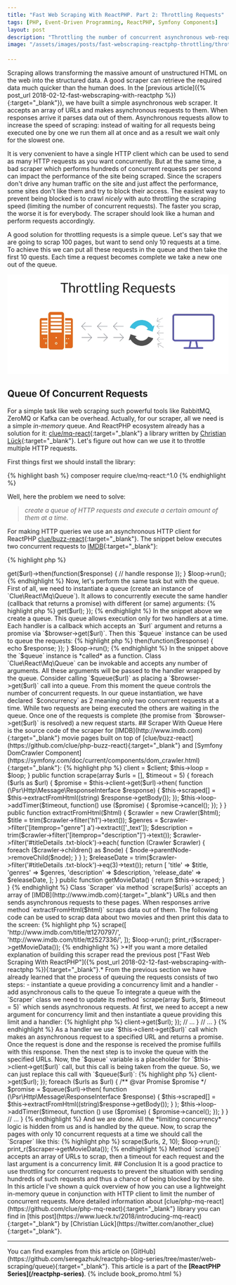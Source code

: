 ```yaml
---
title: "Fast Web Scraping With ReactPHP. Part 2: Throttling Requests"
tags: [PHP, Event-Driven Programming, ReactPHP, Symfony Components]
layout: post
description: "Throttling the number of concurrent asynchronous web-requests with a simple in-memory queue in ReactPHP"
image: "/assets/images/posts/fast-webscraping-reactphp-throttling/throttling-simpsons.jpg"

---
```


Scraping allows transforming the massive amount of unstructured HTML on the web into the structured data. A good scraper can retrieve the required data much quicker than the human does.  In the [previous article]({% post_url 2018-02-12-fast-webscraping-with-reactphp %}){:target="_blank"}), we have built a simple asynchronous web scraper. It accepts an array of URLs and makes asynchronous requests to them. When responses arrive it parses data out of them. Asynchronous requests allow to increase the speed of scraping: instead of waiting for all requests being executed one by one we run them all at once and as a result we wait only for the slowest one. 

It is very convenient to have a single HTTP client which can be used to send as many HTTP requests as you want concurrently. But at the same time, a bad scraper which performs hundreds of concurrent requests per second can impact the performance of the site being scraped. Since the scrapers don't drive any human traffic on the site and just affect the performance, some sites don't like them and try to block their access. The easiest way to prevent being blocked is to crawl *nicely* with auto throttling the scraping speed (limiting the number of concurrent requests). The faster you scrap, the worse it is for everybody. The scraper should look like a human and perform requests accordingly.

A good solution for throttling requests is a simple queue. Let's say that we are going to scrap 100 pages, but want to send only 10 requests at a time. To achieve this we can put all these requests in the queue and then take the first 10 quests. Each time a request becomes complete we take a new one out of the queue.

<p class="text-center image">
    <img itemprop="image" src="/assets/images/posts/fast-webscraping-reactphp-throttling/throttling-requests.png"  alt="logo">
</p>

## Queue Of Concurrent Requests

For a simple task like web scraping such powerful tools like RabbitMQ, ZeroMQ or Kafka can be overhead. Actually, for our scraper, all we need is a simple *in-memory* queue. And ReactPHP ecosystem already has a solution for it: [clue/mq-react](https://github.com/clue/php-mq-react){:target="_blank"} a library written by [Christian Lück](https://twitter.com/another_clue){:target="_blank"}. Let's figure out how can we use it to throttle multiple HTTP requests.

First things first we should install the library:

{% highlight bash %}
composer require clue/mq-react:^1.0
{% endhighlight %}

Well, here the problem we need to solve: 
>*create a queue of HTTP requests and execute a certain amount of them at a time.*

For making HTTP queries we use an asynchronous HTTP client for ReactPHP [clue/buzz-react](https://github.com/clue/php-buzz-react){:target="_blank"}. The snippet below executes two concurrent requests to [IMDB](http://www.imdb.com){:target="_blank"}:

{% highlight php %}
<?php

use Clue\React\Buzz\Browser;

$loop = React\EventLoop\Factory::create();
$browser = new Browser($loop);

$urls = [
    'http://www.imdb.com/title/tt1270797/',
    'http://www.imdb.com/title/tt2527336/',
];

foreach ($urls as $url) {
    $browser->get($url)->then(function($response) {
        // handle response
    });
}

$loop->run();
{% endhighlight %}

Now, let's perform the same task but with the queue. First of all, we need to instantiate a queue (create an instance of `Clue\React\Mq\Queue`). It allows to concurrently execute the same handler (callback that returns a promise) with different (or same) arguments:

{% highlight php %}
<?php

use Clue\React\Buzz\Browser;
use Clue\React\Mq\Queue;

$loop = React\EventLoop\Factory::create();
$browser = new Browser($loop);

$queue = new Queue(2, null, function($url) use ($browser) {
    return $browser->get($url);
});
{% endhighlight %}

In the snippet above we create a queue. This queue allows execution only for two handlers at a time. Each handler is a callback which accepts an `$url` argument and returns a promise via `$browser->get($url)`. Then this `$queue` instance can be used to queue the requests:

{% highlight php %}
<?php

$urls = [
    'http://www.imdb.com/title/tt1270797/',
    'http://www.imdb.com/title/tt2527336/',
    'http://www.imdb.com/title/tt4881806/',
];

foreach ($urls as $url) {
    $queue($url)->then(function($response) {
        echo $response;
    });
}

$loop->run();
{% endhighlight %}

In the snippet above the `$queue` instance is *called* as a function. Class `Clue\React\Mq\Queue` can be invokable and accepts any number of arguments. All these arguments will be passed to the handler wrapped by the queue. Consider calling `$queue($url)` as placing a `$browser->get($url)` call into a queue. From this moment the queue controls the number of concurrent requests. In our queue instantiation, we have declared `$concurrency` as 2 meaning only two concurrent requests at a time. While two requests are being executed the others are waiting in the queue. Once one of the requests is complete (the promise from `$browser->get($url)` is resolved) a new request starts. 

## Scraper With Queue

Here is the source code of the scraper for [IMDB](http://www.imdb.com){:target="_blank"} movie pages built on top of [clue/buzz-react](https://github.com/clue/php-buzz-react){:target="_blank"} and [Symfony DomCrawler Component](https://symfony.com/doc/current/components/dom_crawler.html){:target="_blank"}:

{% highlight php %}
<?php

class Scraper
{
    /**
     * @var Browser
     */
    private $client;

    /**
     * @var array
     */
    private $scraped = [];

    /**
     * @var LoopInterface
     */
    private $loop;

    public function __construct(Browser $client, LoopInterface $loop)
    {
        $this->client = $client;
        $this->loop = $loop;
    }

    public function scrape(array $urls = [], $timeout = 5)
    {
        foreach ($urls as $url) {
             $promise = $this->client->get($url)->then(
                function (\Psr\Http\Message\ResponseInterface $response) {
                   $this->scraped[] = $this->extractFromHtml((string) $response->getBody());
                });

             $this->loop->addTimer($timeout, function() use ($promise) {
                 $promise->cancel();
             });
        }
    }

    public function extractFromHtml($html)
    {
        $crawler = new Crawler($html);

        $title = trim($crawler->filter('h1')->text());
        $genres = $crawler->filter('[itemprop="genre"] a')->extract(['_text']);
        $description = trim($crawler->filter('[itemprop="description"]')->text());

        $crawler->filter('#titleDetails .txt-block')->each(
            function (Crawler $crawler) {
                foreach ($crawler->children() as $node) {
                    $node->parentNode->removeChild($node);
                }
            }
        );

        $releaseDate = trim($crawler->filter('#titleDetails .txt-block')->eq(3)->text());

        return [
            'title'        => $title,
            'genres'       => $genres,
            'description'  => $description,
            'release_date' => $releaseDate,
        ];
    }

    public function getMovieData()
    {
        return $this->scraped;
    }
}
{% endhighlight %}

Class `Scraper` via method `scrape($urls)` accepts an array of [IMDB](http://www.imdb.com){:target="_blank"} URLs and then sends asynchronous requests to these pages. When responses arrive method `extractFromHtml($html)` scraps data out of them. The following code can be used to scrap data about two movies and then print this data to the screen:

{% highlight php %}
<?php

$loop = React\EventLoop\Factory::create();
$client = new Browser($loop);

$scraper = new Scraper($client, $loop);
$scraper->scrape([
    'http://www.imdb.com/title/tt1270797/',
    'http://www.imdb.com/title/tt2527336/',
]);

$loop->run();
print_r($scraper->getMovieData());
{% endhighlight %}

>*If you want a more detailed explanation of building this scraper read the previous post ["Fast Web Scraping With ReactPHP"]({% post_url 2018-02-12-fast-webscraping-with-reactphp %}){:target="_blank"}.*

From the previous section we have already learned that the process of queuing the requests consists of two steps:

- instantiate a queue providing a concurrency limit and a handler
- add asynchronous calls to the queue

To integrate a queue with the `Scraper` class we need to update its method `scrape(array $urls, $timeout = 5)` which sends asynchronous requests. At first, we need to accept a new argument for concurrency limit and then instantiate a queue providing this limit and a handler:

{% highlight php %}
<?php

class Scraper
{
    // ...

    public function scrape(array $urls = [], $timeout = 5, $concurrencyLimit = 10)
    {
        $queue = new Clue\React\Mq\Queue($concurrencyLimit, null, function ($url) {
            return $this->client->get($url);
        });

        // ...
    }

    // ...
}
{% endhighlight %}

As a handler we use `$this->client->get($url)` call which makes an asynchronous request to a specified URL and returns a promise. Once the request is done and the response is received the promise fulfills with this response. 

Then the next step is to invoke the queue with the specified URLs. Now, the `$queue` variable is a placeholder for `$this->client->get($url)` call, but this call is being taken from the queue. So, we can just replace this call with `$queue($url)`:

{% highlight php %}
<?php

class Scraper
{
    // ...

    public function scrape(array $urls = [], $timeout = 5)
    {
        $queue = new Clue\React\Mq\Queue($concurrencyLimit, null, function ($url) {
            return $this->client->get($url);
        });

        foreach ($urls as $url) {
            /** @var Promise $promise */
            $promise = $queue($url)->then(
                function (\Psr\Http\Message\ResponseInterface $response) {
                    $this->scraped[] = $this->extractFromHtml((string)$response->getBody());
                }
            );

            $this->loop->addTimer($timeout, function () use ($promise) {
                $promise->cancel();
            });
        }
    }

    // ...
}
{% endhighlight %}

And we are done. All the *limiting concurrency* logic is hidden from us and is handled by the queue. Now, to scrap the pages with only 10 concurrent requests at a time we should call the `Scraper` like this:

{% highlight php %}
<?php

$loop = React\EventLoop\Factory::create();
$client = new Browser($loop);

$scraper = new Scraper($client, $loop);
$urls = [
    // pages to scrap
];
$scraper->scrape($urls, 2, 10);

$loop->run();
print_r($scraper->getMovieData());
{% endhighlight %}

Method `scrape()` accepts an array of URLs to scrap, then a timeout for each request and the last argument is a concurrency limit.

## Conclusion

It is a good practice to use throttling for concurrent requests to prevent the situation with sending hundreds of such requests and thus a chance of being blocked by the site. In this article I've shown a quick overview of how you can use a lightweight in-memory queue in conjunction with HTTP client to limit the number of concurrent requests.

More detailed information about [clue/php-mq-react](https://github.com/clue/php-mq-react){:target="_blank"} library you can find in [this post](https://www.lueck.tv/2018/introducing-mq-react){:target="_blank"} by [Christian Lück](https://twitter.com/another_clue){:target="_blank"}.

<hr>

You can find examples from this article on [GitHub](https://github.com/seregazhuk/reactphp-blog-series/tree/master/web-scraping/queue){:target="_blank"}.

This article is a part of the <strong>[ReactPHP Series](/reactphp-series)</strong>.

{% include book_promo.html %}

